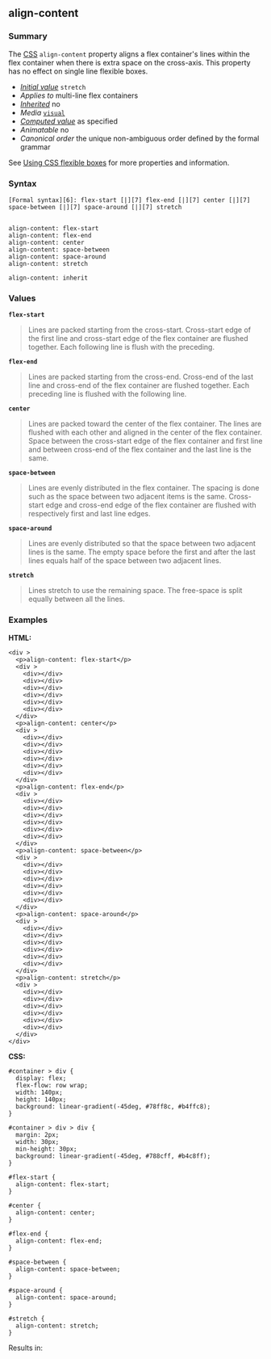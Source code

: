 ## align-content

### Summary

The [CSS][0] `align-content` property aligns a flex container's lines within the flex container when there is extra space on the cross-axis. This property has no effect on single line flexible boxes.

* _[Initial value][1]_ `stretch` 
* _Applies to_ multi-line flex containers 
* _[Inherited][2]_ no 
* _Media_ [`visual`][3] 
* _[Computed value][4]_ as specified 
* _Animatable_ no 
* _Canonical order_ the unique non-ambiguous order defined by the formal grammar

See [Using CSS flexible boxes][5] for more properties and information.

### Syntax

    [Formal syntax][6]: flex-start [|][7] flex-end [|][7] center [|][7] space-between [|][7] space-around [|][7] stretch
    

    align-content: flex-start
    align-content: flex-end
    align-content: center
    align-content: space-between
    align-content: space-around
    align-content: stretch
    
    align-content: inherit
    

### Values

**`flex-start`**

> Lines are packed starting from the cross-start. Cross-start edge of the first line and cross-start edge of the flex container are flushed together. Each following line is flush with the preceding.

**`flex-end`**

> Lines are packed starting from the cross-end. Cross-end of the last line and cross-end of the flex container are flushed together. Each preceding line is flushed with the following line.

**`center`**

> Lines are packed toward the center of the flex container. The lines are flushed with each other and aligned in the center of the flex container. Space between the cross-start edge of the flex container and first line and between cross-end of the flex container and the last line is the same.

**`space-between`**

> Lines are evenly distributed in the flex container. The spacing is done such as the space between two adjacent items is the same. Cross-start edge and cross-end edge of the flex container are flushed with respectively first and last line edges.

**`space-around`**

> Lines are evenly distributed so that the space between two adjacent lines is the same. The empty space before the first and after the last lines equals half of the space between two adjacent lines.

**`stretch`**

> Lines stretch to use the remaining space. The free-space is split equally between all the lines.

### Examples

**HTML:**

    <div >
      <p>align-content: flex-start</p>
      <div >
        <div></div>
        <div></div>
        <div></div>
        <div></div>
        <div></div>
        <div></div>
      </div>
      <p>align-content: center</p>
      <div >
        <div></div>
        <div></div>
        <div></div>
        <div></div>
        <div></div>
        <div></div>
      </div>
      <p>align-content: flex-end</p>
      <div >
        <div></div>
        <div></div>
        <div></div>
        <div></div>
        <div></div>
        <div></div>
      </div>
      <p>align-content: space-between</p>
      <div >
        <div></div>
        <div></div>
        <div></div>
        <div></div>
        <div></div>
        <div></div>
      </div>
      <p>align-content: space-around</p>
      <div >
        <div></div>
        <div></div>
        <div></div>
        <div></div>
        <div></div>
        <div></div>
      </div>
      <p>align-content: stretch</p>
      <div >
        <div></div>
        <div></div>
        <div></div>
        <div></div>
        <div></div>
        <div></div>
      </div>
    </div>

**CSS:**

    #container > div {
      display: flex;
      flex-flow: row wrap;
      width: 140px;
      height: 140px;
      background: linear-gradient(-45deg, #78ff8c, #b4ffc8);
    }
    
    #container > div > div {
      margin: 2px;
      width: 30px;
      min-height: 30px;
      background: linear-gradient(-45deg, #788cff, #b4c8ff);
    }
    
    #flex-start {
      align-content: flex-start;
    }
    
    #center {
      align-content: center;
    }
    
    #flex-end {
      align-content: flex-end;
    }
    
    #space-between {
      align-content: space-between;
    }
    
    #space-around {
      align-content: space-around;
    }
    
    #stretch {
      align-content: stretch;
    }

Results in:



[0]: https://developer.mozilla.org/en/docs/CSS "CSS"
[1]: https://developer.mozilla.org/en/docs/CSS/initial_value
[2]: https://developer.mozilla.org/en/docs/CSS/inheritance
[3]: https://developer.mozilla.org/en/docs/CSS/@media#Media_groups
[4]: https://developer.mozilla.org/en/docs/CSS/computed_value
[5]: https://developer.mozilla.org/en/docs/CSS/Using_CSS_flexible_boxes "CSS/Using_CSS_flexible_boxes"
[6]: https://developer.mozilla.org/en/docs/CSS/Value_definition_syntax "CSS/Value_definition_syntax"
[7]: https://developer.mozilla.org/en/docs/CSS/Value_definition_syntax#Single_bar "Single bar: the two entities are optional, but exactly one must be present."